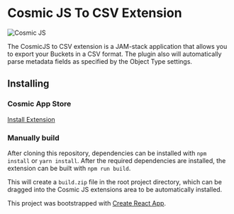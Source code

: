 # Cosmic JS To CSV Extension

![Cosmic JS](https://cosmic-s3.imgix.net/1f436f20-7bde-11e9-93c7-d1a8b031d015-Screen-Shot-2019-05-21-at-10.23.36-AM.png?w=1600)

The CosmicJS to CSV extension is a JAM-stack application that allows you to export your Buckets in a CSV format.
The plugin also will automatically parse metadata fields as specified by the Object Type settings.

## Installing

### Cosmic App Store
[Install Extension](https://cosmicjs.com/extensions/export-to-csv)

### Manually build

After cloning this repository, dependencies can be installed with `npm install` or `yarn install`.
After the required dependencies are installed, the extension can be built with `npm run build`.

This will create a `build.zip` file in the root project directory, which can be dragged into the Cosmic
JS extensions area to be automatically installed.

This project was bootstrapped with [Create React App](https://github.com/facebook/create-react-app).
